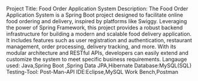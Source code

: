 Project Title:  Food Order Application System
Description: The Food Order Application System is a Spring Boot project designed to facilitate online food ordering and delivery,
inspired by platforms like Swiggy. Leveraging the power of Spring Framework, this project provides a robust backend infrastructure for building a modern and scalable
food delivery application. It includes features such as user registration and authentication, restaurant management, order processing, delivery tracking, and more.
With its modular architecture and RESTful APIs, developers can easily extend and customize the system to meet specific business requirements.
 Langauge used: Java,Spring Boot ,Spring Data JPA,Hibernate
 Database:MySQL(SQL) 
 Testing-Tool: Post-Man-API
 IDE:Eclipse,MySQL Work Bench,Postman
